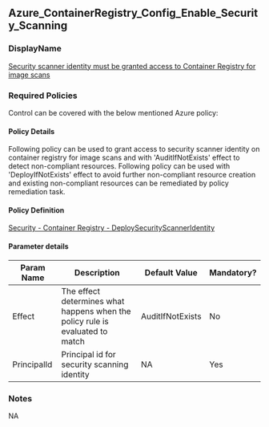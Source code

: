 ## Azure_ContainerRegistry_Config_Enable_Security_Scanning

### DisplayName 
[Security scanner identity must be granted access to Container Registry for image scans](../../../Control%20coverage/Feature/ContainerRegistry.md#azure_containerregistry_config_enable_security_scanning)

### Required Policies
Control can be covered with the below mentioned Azure policy:

#### Policy Details

Following policy can be used to grant access to security scanner identity on container registry for image scans and with 'AuditIfNotExists' effect to detect non-compliant resources. Following policy can be used with 'DeployIfNotExists' effect to avoid further non-compliant resource creation and existing non-compliant resources can be remediated by policy remediation task.

#### Policy Definition
[Security - Container Registry - DeploySecurityScannerIdentity](Security%20-%20Container%20Registry%20-%20DeploySecurityScannerIdentity.json)

#### Parameter details

|Param Name|Description|Default Value|Mandatory?
|----|----|----|----|
| Effect | The effect determines what happens when the policy rule is evaluated to match| AuditIfNotExists |No |
| PrincipalId | Principal id for security scanning identity | NA |Yes


### Notes
NA